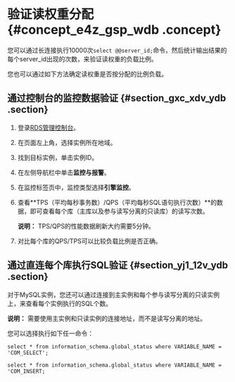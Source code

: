 # 验证读权重分配 {#concept_e4z_gsp_wdb .concept}

您可以通过长连接执行10000次`select @@server_id;`命令，然后统计输出结果的每个server\_id出现的次数，来验证读权重的负载比例。

您也可以通过如下方法确定读权重是否按分配的比例负载。

## 通过控制台的监控数据验证 {#section_gxc_xdv_ydb .section}

1.  登录[RDS管理控制台](https://rdsnew.console.aliyun.com)。
2.  在页面左上角，选择实例所在地域。
3.  找到目标实例，单击实例ID。
4.  在左侧导航栏中单击**监控与报警**。
5.  在监控标签页中，监控类型选择**引擎监控**。
6.  查看**TPS（平均每秒事务数）/QPS（平均每秒SQL语句执行次数）**的数据，即可查看每个库（主库以及参与读写分离的只读库）的读写次数。

    **说明：** TPS/QPS的性能数据刷新大约需要5分钟。

7.  对比每个库的QPS/TPS可以比较负载比例是否正确。

## 通过直连每个库执行SQL验证 {#section_yj1_12v_ydb .section}

对于MySQL实例，您还可以通过连接到主实例和每个参与读写分离的只读实例上，来查看每个实例执行的SQL个数。

**说明：** 需要使用主实例和只读实例的连接地址，而不是读写分离的地址。

您可以选择执行如下任一命令：

```
select * from information_schema.global_status where VARIABLE_NAME = 'COM_SELECT';
```

```
select * from information_schema.global_status where VARIABLE_NAME = 'COM_INSERT;
```

